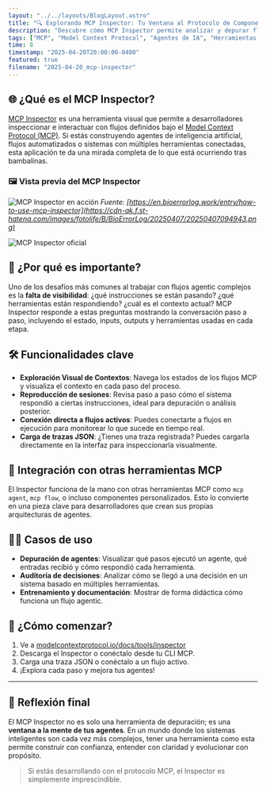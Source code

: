 ```yaml
---
layout: "../../layouts/BlogLayout.astro"
title: "🔍 Explorando MCP Inspector: Tu Ventana al Protocolo de Componentes"
description: "Descubre cómo MCP Inspector permite analizar y depurar flujos agentic y sistemas construidos con el Model Context Protocol. Una herramienta clave para desarrolladores de agentes de IA."
tags: ["MCP", "Model Context Protocol", "Agentes de IA", "Herramientas de Desarrollo", "Depuración"]
time: 8
timestamp: "2025-04-20T20:00:00-0400"
featured: true
filename: "2025-04-20_mcp-inspector"
---
```


## 🌐 ¿Qué es el MCP Inspector?

[MCP Inspector](https://modelcontextprotocol.io/docs/tools/inspector) es una herramienta visual que permite a desarrolladores inspeccionar e interactuar con flujos definidos bajo el [Model Context Protocol (MCP)](https://modelcontextprotocol.io/). Si estás construyendo agentes de inteligencia artificial, flujos automatizados o sistemas con múltiples herramientas conectadas, esta aplicación te da una mirada completa de lo que está ocurriendo tras bambalinas.

### 🖼️ Vista previa del MCP Inspector

![MCP Inspector en acción](https://cdn-ak.f.st-hatena.com/images/fotolife/B/BioErrorLog/20250406/20250406162323.png)
*Fuente: [https://en.bioerrorlog.work/entry/how-to-use-mcp-inspector](https://cdn-ak.f.st-hatena.com/images/fotolife/B/BioErrorLog/20250407/20250407094943.png)*

![MCP Inspector oficial](https://mintlify.s3.us-west-1.amazonaws.com/mcp/images/mcp-inspector.png)


## 🧠 ¿Por qué es importante?

Uno de los desafíos más comunes al trabajar con flujos agentic complejos es la **falta de visibilidad**: ¿qué instrucciones se están pasando? ¿qué herramientas están respondiendo? ¿cuál es el contexto actual? MCP Inspector responde a estas preguntas mostrando la conversación paso a paso, incluyendo el estado, inputs, outputs y herramientas usadas en cada etapa.

## 🛠️ Funcionalidades clave

- **Exploración Visual de Contextos**: Navega los estados de los flujos MCP y visualiza el contexto en cada paso del proceso.
- **Reproducción de sesiones**: Revisa paso a paso cómo el sistema respondió a ciertas instrucciones, ideal para depuración o análisis posterior.
- **Conexión directa a flujos activos**: Puedes conectarte a flujos en ejecución para monitorear lo que sucede en tiempo real.
- **Carga de trazas JSON**: ¿Tienes una traza registrada? Puedes cargarla directamente en la interfaz para inspeccionarla visualmente.

## 🔗 Integración con otras herramientas MCP

El Inspector funciona de la mano con otras herramientas MCP como `mcp agent`, `mcp flow`, o incluso componentes personalizados. Esto lo convierte en una pieza clave para desarrolladores que crean sus propias arquitecturas de agentes.

## 👨‍💻 Casos de uso

- **Depuración de agentes**: Visualizar qué pasos ejecutó un agente, qué entradas recibió y cómo respondió cada herramienta.
- **Auditoría de decisiones**: Analizar cómo se llegó a una decisión en un sistema basado en múltiples herramientas.
- **Entrenamiento y documentación**: Mostrar de forma didáctica cómo funciona un flujo agentic.

## 🚀 ¿Cómo comenzar?

1. Ve a [modelcontextprotocol.io/docs/tools/inspector](https://modelcontextprotocol.io/docs/tools/inspector)
2. Descarga el Inspector o conéctalo desde tu CLI MCP.
3. Carga una traza JSON o conéctalo a un flujo activo.
4. ¡Explora cada paso y mejora tus agentes!

---

## 🧩 Reflexión final

El MCP Inspector no es solo una herramienta de depuración; es una **ventana a la mente de tus agentes**. En un mundo donde los sistemas inteligentes son cada vez más complejos, tener una herramienta como esta permite construir con confianza, entender con claridad y evolucionar con propósito.

> Si estás desarrollando con el protocolo MCP, el Inspector es simplemente imprescindible.

